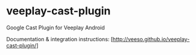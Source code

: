 # veeplay-cast-plugin
Google Cast Plugin for Veeplay Android

Documentation & integration instructions: [http://veeso.github.io/veeplay-cast-plugin/]
